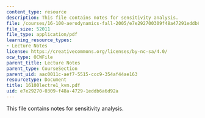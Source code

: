 ```yaml
---
content_type: resource
description: This file contains notes for sensitivity analysis.
file: /courses/16-100-aerodynamics-fall-2005/e7e292700309f48a47291eddb6a6d92a_16100lectre1_kvm.pdf
file_size: 52011
file_type: application/pdf
learning_resource_types:
- Lecture Notes
license: https://creativecommons.org/licenses/by-nc-sa/4.0/
ocw_type: OCWFile
parent_title: Lecture Notes
parent_type: CourseSection
parent_uid: aac0011c-aef7-5515-ccc9-354af44ae163
resourcetype: Document
title: 16100lectre1_kvm.pdf
uid: e7e29270-0309-f48a-4729-1eddb6a6d92a
---
```

This file contains notes for sensitivity analysis.